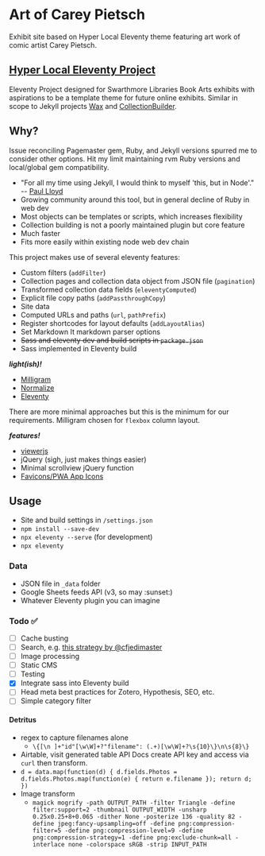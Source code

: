 # Art of Carey Pietsch

Exhibit site based on Hyper Local Eleventy theme featuring art work of comic artist Carey Pietsch.

## [Hyper Local Eleventy Project](https://github.com/swat-ds/every-holly-pentacle)

Eleventy Project designed for Swarthmore Libraries Book Arts exhibits with aspirations to be a template theme for future online exhibits. Similar in scope to Jekyll projects [Wax](https://github.com/minicomp/wax) and [CollectionBuilder](https://github.com/CollectionBuilder/collectionbuilder-sa). 

## Why?

Issue reconciling Pagemaster gem, Ruby, and Jekyll versions spurred me to consider other options. Hit my limit maintaining rvm Ruby versions and local/global gem compatibility.

- "For all my time using Jekyll, I would think to myself 'this, but in Node'." -- [Paul Lloyd](https://24ways.org/2018/turn-jekyll-up-to-eleventy)
- Growing community around this tool, but in general decline of Ruby in web dev
- Most objects can be templates or scripts, which increases flexibility
- Collection building is not a poorly maintained plugin but core feature
- Much faster
- Fits more easily within existing node web dev chain

This project makes use of several eleventy features:

- Custom filters (`addFilter`)
- Collection pages and collection data object from JSON file (`pagination`)
- Transformed collection data fields (`eleventyComputed`)
- Explicit file copy paths (`addPassthroughCopy`)
- Site data
- Computed URLs and paths (`url`, `pathPrefix`)
- Register shortcodes for layout defaults (`addLayoutAlias`)
- Set Markdown It markdown parser options
- ~~Sass and eleventy dev and build scripts in `package.json`~~
- Sass implemented in Eleventy build

***light(ish)!***

- [Milligram](https://milligram.io/)
- [Normalize](https://necolas.github.io/normalize.css/)
- [Eleventy](https://www.11ty.dev)

There are more minimal approaches but this is the minimum for our requirements. Milligram chosen for `flexbox` column layout.

***features!***

- [viewerjs](https://github.com/fengyuanchen/viewerjs)
- jQuery (sigh, just makes things easier)
- Minimal scrollview jQuery function
- [Favicons/PWA App Icons](https://www.favicon-generator.org/)

## Usage

- Site and build settings in `/settings.json`
- `npm install --save-dev`
- `npx eleventy --serve` (for development)
- `npx eleventy`

### Data

- JSON file in `_data` folder
- Google Sheets feeds API (v3, so may :sunset:)
- Whatever Eleventy plugin you can imagine

### Todo :white_check_mark:

- [ ] Cache busting
- [ ] Search, e.g. [this strategy by @cfjedimaster](https://www.raymondcamden.com/2021/01/22/using-pre-built-lunr-indexes-with-eleventy)
- [ ] Image processing
- [ ] Static CMS
- [ ] Testing
- [x] Integrate sass into Eleventy build
- [ ] Head meta best practices for Zotero, Hypothesis, SEO, etc.
- [ ] Simple category filter

#### Detritus

- regex to capture filenames alone
  - `\{[\n ]+"id"[\w\W]+?"filename": (.+)[\w\W]+?\s{10}\}\n\s{8}\}`
- Airtable, visit generated table API Docs create API key and access via `curl` then transform.
- `d = data.map(function(d) { d.fields.Photos = d.fields.Photos.map(function(e) { return e.filename }); return d; })`
- Image transform 
  - `magick mogrify -path OUTPUT_PATH -filter Triangle -define filter:support=2 -thumbnail OUTPUT_WIDTH -unsharp 0.25x0.25+8+0.065 -dither None -posterize 136 -quality 82 -define jpeg:fancy-upsampling=off -define png:compression-filter=5 -define png:compression-level=9 -define png:compression-strategy=1 -define png:exclude-chunk=all -interlace none -colorspace sRGB -strip INPUT_PATH`